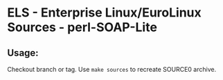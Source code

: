 # ELS - Enterprise Linux/EuroLinux Sources - perl-SOAP-Lite
 
## Usage:
  Checkout branch or tag. Use `make sources` to recreate  SOURCE0 archive.
